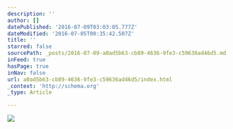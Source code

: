 ```yaml
---
description: ''
author: []
datePublished: '2016-07-09T03:03:05.777Z'
dateModified: '2016-07-05T00:35:42.507Z'
title: ''
starred: false
sourcePath: _posts/2016-07-09-a0ad5b63-cb89-4636-9fe3-c59636ad46d5.md
inFeed: true
hasPage: true
inNav: false
url: a0ad5b63-cb89-4636-9fe3-c59636ad46d5/index.html
_context: 'http://schema.org'
_type: Article

---
```

![](https://the-grid-user-content.s3-us-west-2.amazonaws.com/3d5b6048-44af-4aba-8b8f-39626fe3a843.jpg)